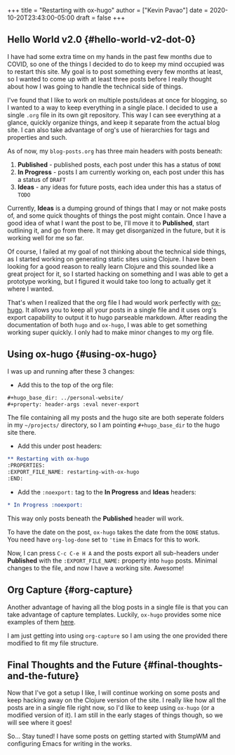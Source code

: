 +++
title = "Restarting with ox-hugo"
author = ["Kevin Pavao"]
date = 2020-10-20T23:43:00-05:00
draft = false
+++

## Hello World v2.0 {#hello-world-v2-dot-0}

I have had some extra time on my hands in the past few months due to COVID, so one of the things I decided to do to keep my mind occupied was to restart this site. My goal is to post something every few months at least, so I wanted to come up with at least three posts before I really thought about how I was going to handle the technical side of things.

I've found that I like to work on multiple posts/ideas at once for blogging, so I wanted to a way to keep everything in a single place. I decided to use a single `.org` file in its own git repository. This way I can see everything at a glance, quickly organize things, and keep it separate from the actual blog site. I can also take advantage of org's use of hierarchies for tags and properties and such.

As of now, my `blog-posts.org` has three main headers with posts beneath:

1.  **Published** - published posts, each post under this has a status of `DONE`
2.  **In Progress** - posts I am currently working on, each post under this has a status of `DRAFT`
3.  **Ideas** - any ideas for future posts, each idea under this has a status of `TODO`

Currently, **Ideas** is a dumping ground of things that I may or not make posts of, and some quick thoughts of things the post might contain. Once I have a good idea of what I want the post to be, I'll move it to **Published**, start outlining it, and go from there. It may get disorganized in the future, but it is working well for me so far.

Of course, I failed at my goal of not thinking about the technical side things, as I started working on generating static sites using Clojure. I have been looking for a good reason to really learn Clojure and this sounded like a great project for it, so I started hacking on something and I was able to get a prototype working, but I figured it would take too long to actually get it where I wanted.

That's when I realized that the org file I had would work perfectly with [ox-hugo](https://ox-hugo.scripter.co/). It allows you to keep all your posts in a single file and it uses org's export capability to output it to hugo parseable markdown. After reading the documentation of both `hugo` and `ox-hugo`, I was able to get something working super quickly. I only had to make minor changes to my org file.


## Using ox-hugo {#using-ox-hugo}

I was up and running after these 3 changes:

-   Add this to the top of the org file:

<!--listend-->

```org
#+hugo_base_dir: ../personal-website/
#+property: header-args :eval never-export
```

The file containing all my posts and the hugo site are both seperate folders in my `~/projects/` directory, so I am pointing `#+hugo_base_dir` to the hugo site there.

-   Add this under post headers:

<!--listend-->

```org
** Restarting with ox-hugo
:PROPERTIES:
:EXPORT_FILE_NAME: restarting-with-ox-hugo
:END:
```

-   Add the `:noexport:` tag to the **In Progress** and **Ideas** headers:

<!--listend-->

```org
* In Progress :noexport:
```

This way only posts beneath the **Published** header will work.

To have the date on the post, `ox-hugo` takes the date from the `DONE` status. You need have `org-log-done` set to `'time` in Emacs for this to work.

Now, I can press `C-c C-e H A` and the posts export all sub-headers under **Published** with the `:EXPORT_FILE_NAME:` property into `hugo` posts. Minimal changes to the file, and now I have a working site. Awesome!


## Org Capture {#org-capture}

Another advantage of having all the blog posts in a single file is that you can take advantage of capture templates. Luckily, `ox-hugo` provides some nice examples of them [here](https://ox-hugo.scripter.co/doc/org-capture-setup/).

I am just getting into using `org-capture` so I am using the one provided there modified to fit my file structure.


## Final Thoughts and the Future {#final-thoughts-and-the-future}

Now that I've got a setup I like, I will continue working on some posts and keep hacking away on the Clojure version of the site. I really like how all the posts are in a single file right now, so I'd like to keep using `ox-hugo` (or a modified version of it). I am still in the early stages of things though, so we will see where it goes!

So... Stay tuned! I have some posts on getting started with StumpWM and configuring Emacs for writing in the works.
